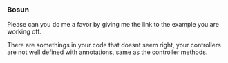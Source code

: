 <h3>Bosun</h3>
Please can you do me a favor by giving me the link to the example you are working off.

There are somethings in your code that doesnt seem right, your controllers are not well defined with annotations, same as the controller methods.

